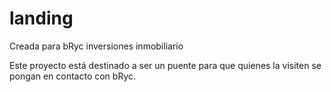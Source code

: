 # landing
Creada para bRyc inversiones inmobiliario

Este proyecto está destinado a ser un puente para que quienes la visiten se pongan en contacto 
con bRyc. 

